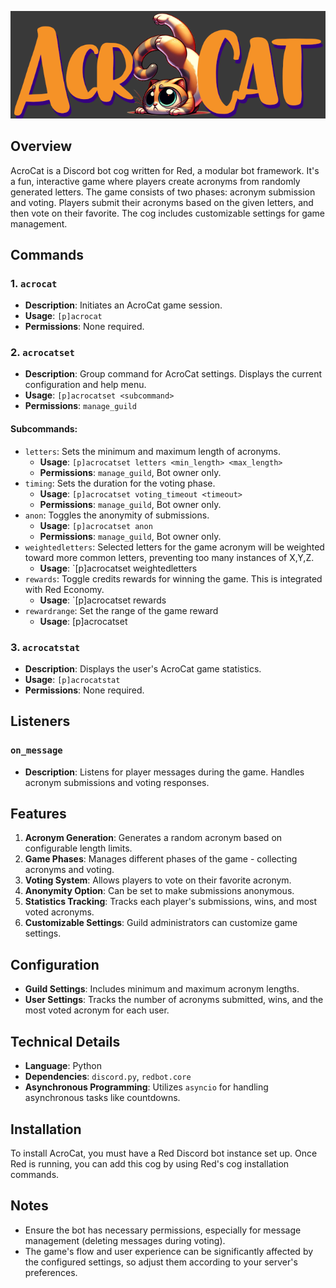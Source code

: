 

![AcroCat Logo](./acrocat_logo.png)

## Overview

AcroCat is a Discord bot cog written for Red, a modular bot framework. It's a fun, interactive game where players create acronyms from randomly generated letters. The game consists of two phases: acronym submission and voting. Players submit their acronyms based on the given letters, and then vote on their favorite. The cog includes customizable settings for game management.

## Commands

### 1. `acrocat`

-   **Description**: Initiates an AcroCat game session.
-   **Usage**: `[p]acrocat`
-   **Permissions**: None required.

### 2. `acrocatset`

-   **Description**: Group command for AcroCat settings. Displays the current configuration and help menu. 
-   **Usage**: `[p]acrocatset <subcommand>`
-   **Permissions**: `manage_guild`

#### Subcommands:

-   `letters`: Sets the minimum and maximum length of acronyms.
    -   **Usage**: `[p]acrocatset letters <min_length> <max_length>`
    -   **Permissions**: `manage_guild`, Bot owner only.
-   `timing`: Sets the duration for the voting phase.
    -   **Usage**: `[p]acrocatset voting_timeout <timeout>`
    -   **Permissions**: `manage_guild`, Bot owner only.
-   `anon`: Toggles the anonymity of submissions.
    -   **Usage**: `[p]acrocatset anon`
    -   **Permissions**: `manage_guild`, Bot owner only.
-   `weightedletters`: Selected letters for the game acronym will be weighted toward more common letters, preventing too many instances of X,Y,Z.
    - **Usage**: `[p]acrocatset weightedletters 
-   `rewards`: Toggle credits rewards for winning the game. This is integrated with Red Economy. 
    - **Usage**: `[p]acrocatset rewards
-   `rewardrange`: Set the range of the game reward
    - **Usage**: [p]acrocatset <min> <max> 

### 3. `acrocatstat`

-   **Description**: Displays the user's AcroCat game statistics.
-   **Usage**: `[p]acrocatstat`
-   **Permissions**: None required.

## Listeners

### `on_message`

-   **Description**: Listens for player messages during the game. Handles acronym submissions and voting responses.

## Features

1.  **Acronym Generation**: Generates a random acronym based on configurable length limits.
2.  **Game Phases**: Manages different phases of the game - collecting acronyms and voting.
3.  **Voting System**: Allows players to vote on their favorite acronym.
4.  **Anonymity Option**: Can be set to make submissions anonymous.
5.  **Statistics Tracking**: Tracks each player's submissions, wins, and most voted acronyms.
6.  **Customizable Settings**: Guild administrators can customize game settings.

## Configuration

-   **Guild Settings**: Includes minimum and maximum acronym lengths.
-   **User Settings**: Tracks the number of acronyms submitted, wins, and the most voted acronym for each user.

## Technical Details

-   **Language**: Python
-   **Dependencies**: `discord.py`, `redbot.core`
-   **Asynchronous Programming**: Utilizes `asyncio` for handling asynchronous tasks like countdowns.

## Installation

To install AcroCat, you must have a Red Discord bot instance set up. Once Red is running, you can add this cog by using Red's cog installation commands.

## Notes

-   Ensure the bot has necessary permissions, especially for message management (deleting messages during voting).
-   The game's flow and user experience can be significantly affected by the configured settings, so adjust them according to your server's preferences.